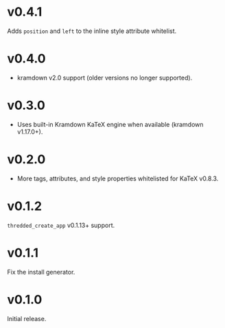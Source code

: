 # v0.4.1

Adds `position` and `left` to the inline style attribute whitelist.

# v0.4.0

* kramdown v2.0 support (older versions no longer supported).

# v0.3.0

* Uses built-in Kramdown KaTeX engine when available (kramdown v1.17.0+).

# v0.2.0

* More tags, attributes, and style properties whitelisted for KaTeX v0.8.3.

# v0.1.2

`thredded_create_app` v0.1.13+ support.

# v0.1.1

Fix the install generator.

# v0.1.0

Initial release.
